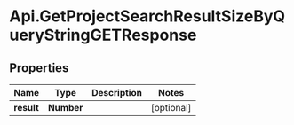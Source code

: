 # Api.GetProjectSearchResultSizeByQueryStringGETResponse

## Properties
Name | Type | Description | Notes
------------ | ------------- | ------------- | -------------
**result** | **Number** |  | [optional] 


